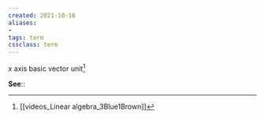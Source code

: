 ```yaml
---
created: 2021-10-16
aliases:
- 
tags: term
cssclass: term
---
```


x axis basic vector unit[^1]

**See**::

[^1]: [[videos_Linear algebra_3Blue1Brown]]

